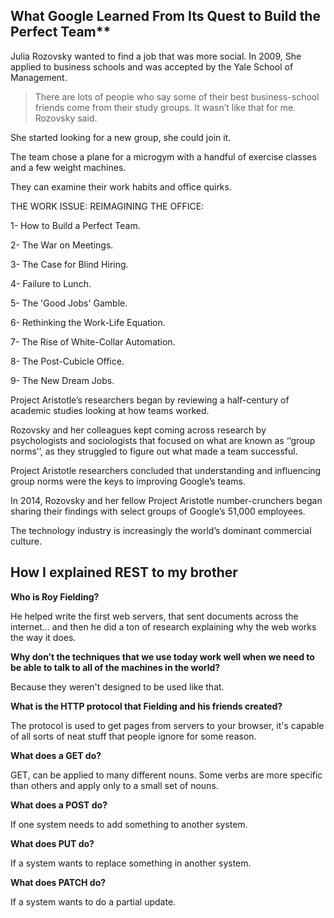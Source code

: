 ## What Google Learned From Its Quest to Build the Perfect Team**

Julia Rozovsky wanted to find a job that was more social. In 2009, She applied to business schools and was accepted by the Yale School of Management.

>There are lots of people who say some of their best business-school friends come from their study groups.
>It wasn’t like that for me.
Rozovsky said.

She started looking for a new group, she could join it.

The team chose a plane for a micro­gym with a handful of exercise classes and a few weight machines.

They can examine their work habits and office quirks.

THE WORK ISSUE: REIMAGINING THE OFFICE:

1- How to Build a Perfect Team.

2- The War on Meetings.

3- The Case for Blind Hiring.

4- Failure to Lunch.

5- The 'Good Jobs' Gamble.

6- Rethinking the Work-Life Equation.

7- The Rise of White-Collar Automation.

8- The Post-Cubicle Office.

9- The New Dream Jobs.

Project Aristotle’s researchers began by reviewing a half-century of academic studies looking at how teams worked.

Rozovsky and her colleagues kept coming across research by psychologists and sociologists that focused on what are known as ‘‘group norms’’, as they struggled to figure out what made a team successful.

Project Aristotle researchers concluded that understanding and influencing group norms were the keys to improving Google’s teams.

In 2014, Rozovsky and her fellow Project Aristotle number-crunchers began sharing their findings with select groups of Google’s 51,000 employees.

The technology industry is increasingly the world’s dominant commercial culture.
 
## How I explained REST to my brother

**Who is Roy Fielding?**

He helped write the first web servers, that sent documents across the internet… and then he did a ton of research explaining why the web works the way it does. 

**Why don’t the techniques that we use today work well when we need to be able to talk to all of the machines in the world?**

Because they weren't designed to be used like that. 

**What is the HTTP protocol that Fielding and his friends created?**

The protocol is used to get pages from servers to your browser, it's capable of all sorts of neat stuff that people ignore for some reason.

**What does a GET do?**

GET, can be applied to many different nouns. Some verbs are more specific than others and apply only to a small set of nouns. 

**What does a POST do?**

If one system needs to add something to another system.

**What does PUT do?**

If a system wants to replace something in another system.

**What does PATCH do?**

If a system wants to do a partial update.
